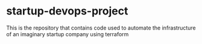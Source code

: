 # startup-devops-project
This is the repository that contains code used to automate the infrastructure of an imaginary startup company using terraform
